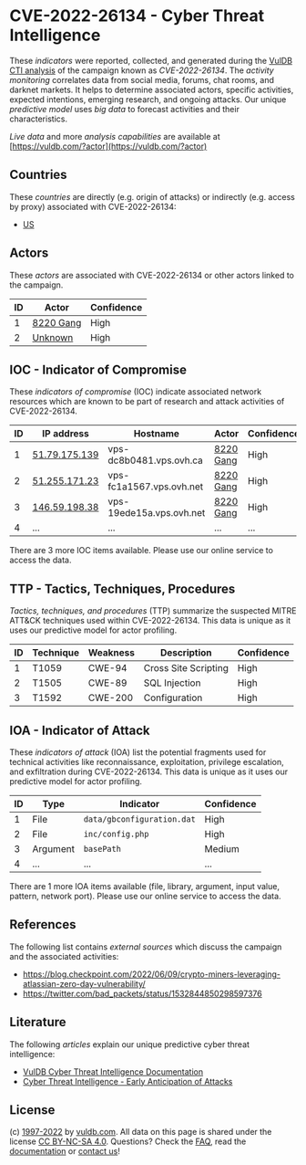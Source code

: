 # CVE-2022-26134 - Cyber Threat Intelligence

These _indicators_ were reported, collected, and generated during the [VulDB CTI analysis](https://vuldb.com/?kb.cti) of the campaign known as _CVE-2022-26134_. The _activity monitoring_ correlates data from social media, forums, chat rooms, and darknet markets. It helps to determine associated actors, specific activities, expected intentions, emerging research, and ongoing attacks. Our unique _predictive model_ uses _big data_ to forecast activities and their characteristics.

_Live data_ and more _analysis capabilities_ are available at [https://vuldb.com/?actor](https://vuldb.com/?actor)

## Countries

These _countries_ are directly (e.g. origin of attacks) or indirectly (e.g. access by proxy) associated with CVE-2022-26134:

* [US](https://vuldb.com/?country.us)

## Actors

These _actors_ are associated with CVE-2022-26134 or other actors linked to the campaign.

ID | Actor | Confidence
-- | ----- | ----------
1 | [8220 Gang](https://vuldb.com/?actor.8220_gang) | High
2 | [Unknown](https://vuldb.com/?actor.unknown) | High

## IOC - Indicator of Compromise

These _indicators of compromise_ (IOC) indicate associated network resources which are known to be part of research and attack activities of CVE-2022-26134.

ID | IP address | Hostname | Actor | Confidence
-- | ---------- | -------- | ----- | ----------
1 | [51.79.175.139](https://vuldb.com/?ip.51.79.175.139) | vps-dc8b0481.vps.ovh.ca | [8220 Gang](https://vuldb.com/?actor.8220_gang) | High
2 | [51.255.171.23](https://vuldb.com/?ip.51.255.171.23) | vps-fc1a1567.vps.ovh.net | [8220 Gang](https://vuldb.com/?actor.8220_gang) | High
3 | [146.59.198.38](https://vuldb.com/?ip.146.59.198.38) | vps-19ede15a.vps.ovh.net | [8220 Gang](https://vuldb.com/?actor.8220_gang) | High
4 | ... | ... | ... | ...

There are 3 more IOC items available. Please use our online service to access the data.

## TTP - Tactics, Techniques, Procedures

_Tactics, techniques, and procedures_ (TTP) summarize the suspected MITRE ATT&CK techniques used within CVE-2022-26134. This data is unique as it uses our predictive model for actor profiling.

ID | Technique | Weakness | Description | Confidence
-- | --------- | -------- | ----------- | ----------
1 | T1059 | CWE-94 | Cross Site Scripting | High
2 | T1505 | CWE-89 | SQL Injection | High
3 | T1592 | CWE-200 | Configuration | High

## IOA - Indicator of Attack

These _indicators of attack_ (IOA) list the potential fragments used for technical activities like reconnaissance, exploitation, privilege escalation, and exfiltration during CVE-2022-26134. This data is unique as it uses our predictive model for actor profiling.

ID | Type | Indicator | Confidence
-- | ---- | --------- | ----------
1 | File | `data/gbconfiguration.dat` | High
2 | File | `inc/config.php` | High
3 | Argument | `basePath` | Medium
4 | ... | ... | ...

There are 1 more IOA items available (file, library, argument, input value, pattern, network port). Please use our online service to access the data.

## References

The following list contains _external sources_ which discuss the campaign and the associated activities:

* https://blog.checkpoint.com/2022/06/09/crypto-miners-leveraging-atlassian-zero-day-vulnerability/
* https://twitter.com/bad_packets/status/1532844850298597376

## Literature

The following _articles_ explain our unique predictive cyber threat intelligence:

* [VulDB Cyber Threat Intelligence Documentation](https://vuldb.com/?kb.cti)
* [Cyber Threat Intelligence - Early Anticipation of Attacks](https://www.scip.ch/en/?labs.20201022)

## License

(c) [1997-2022](https://vuldb.com/?kb.changelog) by [vuldb.com](https://vuldb.com/?kb.about). All data on this page is shared under the license [CC BY-NC-SA 4.0](https://creativecommons.org/licenses/by-nc-sa/4.0/). Questions? Check the [FAQ](https://vuldb.com/?kb.faq), read the [documentation](https://vuldb.com/?kb) or [contact us](https://vuldb.com/?contact)!

